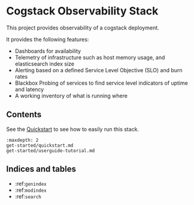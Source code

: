    
# Cogstack Observability Stack

This project provides observability of a cogstack deployment.

It provides the following features:
- Dashboards for availability
- Telemetry of infrastructure such as host memory usage, and elasticsearch index size
- Alerting based on a defined Service Level Objective (SLO) and burn rates
- Blackbox Probing of services to find service level indicators of uptime and latency
- A working inventory of what is running where

## Contents

See the [Quickstart](./get-started/quickstart.md) to see how to easily run this stack.


```{toctree}
:maxdepth: 2
get-started/quickstart.md
get-started/userguide-tutorial.md
```

## Indices and tables

* :ref:`genindex`
* :ref:`modindex`
* :ref:`search`
